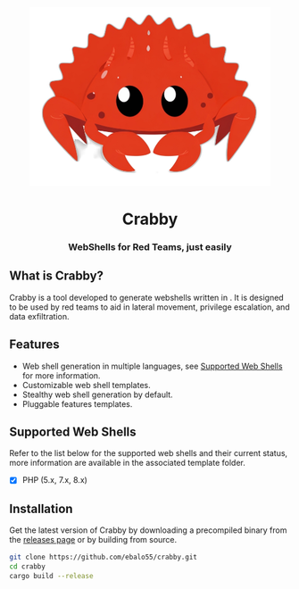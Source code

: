<p align="center">
<img src=".assets/crab.png" width="432">
</p>
<h1 align="center">
    Crabby
</h1>
<h3 align="center">
    WebShells for Red Teams, just easily
</h3>

## What is Crabby?

Crabby is a tool developed to generate webshells written in <insert your desired webshell language>.
It is designed to be used by red teams to aid in lateral movement, privilege escalation, and data exfiltration.

## Features

- Web shell generation in multiple languages, see [Supported Web Shells](#supported-web-shells) for more information.
- Customizable web shell templates.
- Stealthy web shell generation by default.
- Pluggable features templates.

## Supported Web Shells

Refer to the list below for the supported web shells and their current status, more information are available in the
associated template folder.

- [x] PHP (5.x, 7.x, 8.x)

## Installation

Get the latest version of Crabby by downloading a precompiled binary from
the [releases page](https://github.com/ebalo55/crabby/releases) or by building from source.

```bash
git clone https://github.com/ebalo55/crabby.git
cd crabby
cargo build --release
```